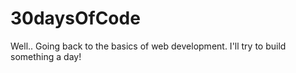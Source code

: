 # 30daysOfCode
Well.. Going back to the basics of web development. I'll try to build something a day!
